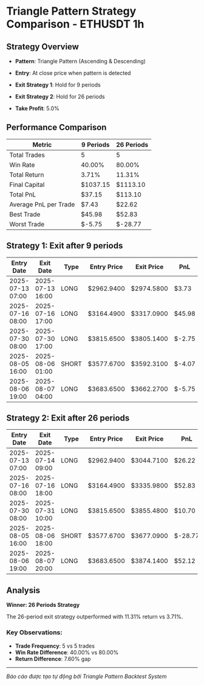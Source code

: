 # Triangle Pattern Strategy Comparison - ETHUSDT 1h

## Strategy Overview
- **Pattern**: Triangle Pattern (Ascending & Descending)
- **Entry**: At close price when pattern is detected
- **Exit Strategy 1**: Hold for 9 periods
- **Exit Strategy 2**: Hold for 26 periods

- **Take Profit**: 5.0%

## Performance Comparison

| Metric | 9 Periods | 26 Periods |
|--------|-----------|------------|
| Total Trades | 5 | 5 |
| Win Rate | 40.00% | 80.00% |
| Total Return | 3.71% | 11.31% |
| Final Capital | $1037.15 | $1113.10 |
| Total PnL | $37.15 | $113.10 |
| Average PnL per Trade | $7.43 | $22.62 |
| Best Trade | $45.98 | $52.83 |
| Worst Trade | $-5.75 | $-28.77 |

## Strategy 1: Exit after 9 periods

| Entry Date | Exit Date | Type | Entry Price | Exit Price | PnL | PnL % | Pattern Type | Exit Reason |
|------------|-----------|------|-------------|------------|-----|-------|-------------|-------------|
| 2025-07-13 07:00 | 2025-07-13 16:00 | LONG | $2962.9400 | $2974.5800 | $3.73 | 0.39% | Triangle UP | Time |
| 2025-07-16 08:00 | 2025-07-16 17:00 | LONG | $3164.4900 | $3317.0900 | $45.98 | 4.82% | Triangle UP | Time |
| 2025-07-30 08:00 | 2025-07-30 17:00 | LONG | $3815.6500 | $3805.1400 | $-2.75 | -0.28% | Triangle UP | Time |
| 2025-08-05 16:00 | 2025-08-06 01:00 | SHORT | $3577.6700 | $3592.3100 | $-4.07 | -0.41% | Triangle DOWN | Time |
| 2025-08-06 19:00 | 2025-08-07 04:00 | LONG | $3683.6500 | $3662.2700 | $-5.75 | -0.58% | Triangle UP | Time |

## Strategy 2: Exit after 26 periods

| Entry Date | Exit Date | Type | Entry Price | Exit Price | PnL | PnL % | Pattern Type | Exit Reason |
|------------|-----------|------|-------------|------------|-----|-------|-------------|-------------|
| 2025-07-13 07:00 | 2025-07-14 09:00 | LONG | $2962.9400 | $3044.7100 | $26.22 | 2.76% | Triangle UP | Time |
| 2025-07-16 08:00 | 2025-07-16 18:00 | LONG | $3164.4900 | $3335.9800 | $52.83 | 5.42% | Triangle UP | TP |
| 2025-07-30 08:00 | 2025-07-31 10:00 | LONG | $3815.6500 | $3855.4800 | $10.70 | 1.04% | Triangle UP | Time |
| 2025-08-05 16:00 | 2025-08-06 18:00 | SHORT | $3577.6700 | $3677.0900 | $-28.77 | -2.78% | Triangle DOWN | Time |
| 2025-08-06 19:00 | 2025-08-07 20:00 | LONG | $3683.6500 | $3874.1400 | $52.12 | 5.17% | Triangle UP | TP |

## Analysis

**Winner: 26 Periods Strategy**

The 26-period exit strategy outperformed with 11.31% return vs 3.71%.

### Key Observations:
- **Trade Frequency**: 5 vs 5 trades
- **Win Rate Difference**: 40.00% vs 80.00%
- **Return Difference**: 7.60% gap

---
*Báo cáo được tạo tự động bởi Triangle Pattern Backtest System*
